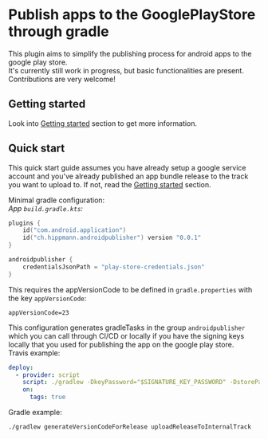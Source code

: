 # Publish apps to the GooglePlayStore through gradle
This plugin aims to simplify the publishing process for android apps to the google play store.  
It's currently still work in progress, but basic functionalities are present.  
Contributions are very welcome!

## Getting started
Look into [Getting started](GETTING_STARTED.md) section to get more information.

## Quick start
This quick start guide assumes you have already setup a google service account and you've already published an app bundle release to the track you want to upload to. If not, read the [Getting started](GETTING_STARTED.md) section.

Minimal gradle configuration:  
*App `build.gradle.kts`:*
```kotlin
plugins {
    id("com.android.application")
    id("ch.hippmann.androidpublisher") version "0.0.1"
}

androidpublisher {
    credentialsJsonPath = "play-store-credentials.json"
}
```

This requires the appVersionCode to be defined in `gradle.properties` with the key `appVersionCode`:
```properties
appVersionCode=23
```

This configuration generates gradleTasks in the group `androidpublisher` which you can call through CI/CD or locally if you have the signing keys locally that you used for publishing the app on the google play store.  
Travis example:
```yaml
deploy:
  - provider: script
    script: ./gradlew -DkeyPassword="$SIGNATURE_KEY_PASSWORD" -DstorePassword="$SIGNATURE_STORE_PASSWORD" generateVersionCodeForRelease uploadReleaseToInternalTrack
    on:
      tags: true
```  

Gradle example:
```shell script
./gradlew generateVersionCodeForRelease uploadReleaseToInternalTrack
```